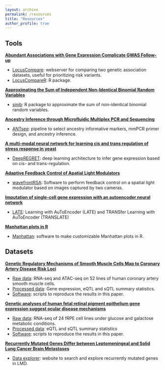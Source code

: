 ```yaml
---
layout: archive
permalink: /resources
title: "Resources"
author_profile: true
---
```


Tools
----

**[Abundant Associations with Gene Expression Complicate GWAS Follow-up](https://www.nature.com/articles/s41588-019-0404-0)**
- [LocusCompare](http://locuscompare.com/): webserver for comparing two genetic association datasets, useful for prioritizing risk variants. 
- [LocusCompareR](https://github.com/boxiangliu/locuscomparer): R package.

**[Approximating the Sum of Independent Non-Identical Binomial Random Variables](https://journal.r-project.org/archive/2018/RJ-2018-011/RJ-2018-011.pdf)**
- [sinib](https://github.com/boxiangliu/sinib): R package to approximate the sum of non-identical binomial random variables.

**[Ancestry Inference through Microfluidic Multiplex PCR and Sequencing](http://stanford.edu/~bliu2/pubs/ANTseq.pdf)**
- [ANTseq](https://github.com/boxiangliu/ANTseq): pipeline to select ancestry informative markers, mmPCR primer design, and ancestry inference.

**[A multi-modal neural network for learning cis and trans regulation of stress response in yeast](https://arxiv.org/abs/1908.09426)**
- [DeepREGRET](https://github.com/boxiangliu/DeepRegret): deep learning architecture to infer gene expression based on cis- and trans-regulation. 

**[Adaptive Feedback Control of Apatial Light Modulators](https://github.com/uw-loci/wavefrontRSA)**
- [wavefrontRSA](https://github.com/uw-loci/wavefrontRSA): Software to perform feedback control on a spatial light modulator based on images captured by two cameras.

**[Imputation of single-cell gene expression with an autoencoder neural network](https://www.biorxiv.org/content/10.1101/504977v2)**
- [LATE](https://github.com/audreyqyfu/LATE): Learning with AuToEncoder (LATE) and TRANSfer Learning with AuToEncoder (TRANSLATE)

**[Manhattan plots in R](https://github.com/boxiangliu/manhattan)**
- [Manhattan](https://github.com/boxiangliu/manhattan): software to make customizable Manhattan plots in R.


Datasets
----
**[Genetic Regulatory Mechanisms of Smooth Muscle Cells Map to Coronary Artery Disease Risk Loci](https://www.cell.com/ajhg/fulltext/S0002-9297(18)30267-2)**
- [Raw data](https://www.ncbi.nlm.nih.gov/geo/query/acc.cgi?acc=GSE113348): RNA-seq and ATAC-seq on 52 lines of human coronary artery smooth muscle cells.
- [Processed data](https://stanford.app.box.com/s/e6e8hyft5u7wix1nzg5mjfqa084c4tin): Gene expression, eQTL and sQTL summary statistics.
- [Software](https://github.com/boxiangliu/hcasmc_eqtl): scripts to reproduce the results in this paper. 


**[Genetic analyses of human fetal retinal pigment epithelium gene expression suggest ocular disease mechanisms](https://www.nature.com/articles/s42003-019-0430-6)**
- [Raw data](https://www.ncbi.nlm.nih.gov/geo/query/acc.cgi?acc=GSE129479): RNA-seq of 24 fRPE cell lines under glucose and galactose metabolic conditions.
- [Processed data](https://stanford.app.box.com/s/asrxy0o66xxe1j7mfj56p3z3d405gijj): eQTL and sQTL summary statistics
- [Software](https://github.com/boxiangliu/rpe): scripts to reproduce the results in this paper.


**[Recurrently Mutated Genes Differ between Leptomeningeal and Solid Lung Cancer Brain Metastases](https://www.jto.org/article/S1556-0864(18)30222-3/fulltext)**
- [Data explorer](http://www.lmdseq.org/): website to search and explore recurrently mutated genes in LMD.  